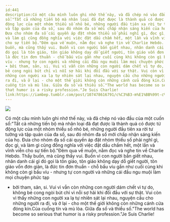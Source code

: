 ```yaml
---
id:441
description:Có một câu mình luôn ghi nhớ thế này, và đã chép nó vào đầu của một cuốn
sổ:"Tất cả những tiến bộ mà nhân loại đã đạt được là thành quả có được từ
động lực của một nhóm thiểu số nhỏ bé, những người đầu tiên xa rời tư tưởng
và tập quán của đa số, sau đó nhóm đa số mới chấp nhận sáng kiến của họ.
Đưa cho nhóm đa số cái quyền áp đặt nhóm thiểu số phải nghĩ gì, đọc gì,
và làm gì cũng đồng nghĩa với việc đặt dấu chấm hết, một lần và vĩnh viễn
cho sự tiến bộ."Đêm qua về muộn, nằm đọc và nghe tin về Charlie Hebdo. Thấy
buồn, mà cũng thấy vui. Buồn vì con người bắn giết nhau, nhân danh cái gì
đó gọi là tôn giáo, tôn giáo không dạy dỗ giết người, tôn giáo vốn đơn giản,
là đức tin đơn thuần - chỗ bấu víu gần như cuối cùng khi không còn gì bấu
víu - nhưng tự con người và những cái đầu ngu muội làm mọi chuyện phức tạp
- bởi tham, sân, si. Vui vì vẫn còn những con người dám chết vì tự do, không
bẻ cong ngòi bút chỉ vì nỗi sợ hãi khi đối đầu với sự thật. Vui còn vì thấy
những con người xa lạ tự nhiên sát lại nhau, nguyện cầu cho những người
ra đi, và ở lại - cho một thế giới không còn những cánh cửa đóng kín.Của
cuồng tín và mù lòa. Giữa đa số và thiểu số."The world has become so serious
that humor is a risky profession."Je Suis Charlie!
link:https://iambep.tumblr.com/post/107478616791/c%C3%B3-m%E1%BB%99t-c%C3%A2u-m%C3%ACnh-lu%C3%B4n-ghi-nh%E1%BB%9B-th%E1%BA%BF-n%C3%A0y-v%C3%A0-%C4%91%C3%A3-ch%C3%A9p
---
```


![](https://64.media.tumblr.com/681f3e5649f574159f1dc3b026348e1a/tumblr_nhuf7d22RY1u3a9rjo1_640.jpg)

Có một câu mình luôn ghi nhớ thế này, và đã chép nó vào đầu của một cuốn
sổ:"Tất cả những tiến bộ mà nhân loại đã đạt được là thành quả có được từ
động lực của một nhóm thiểu số nhỏ bé, những người đầu tiên xa rời tư tưởng
và tập quán của đa số, sau đó nhóm đa số mới chấp nhận sáng kiến của họ.
Đưa cho nhóm đa số cái quyền áp đặt nhóm thiểu số phải nghĩ gì, đọc gì,
và làm gì cũng đồng nghĩa với việc đặt dấu chấm hết, một lần và vĩnh viễn
cho sự tiến bộ."Đêm qua về muộn, nằm đọc và nghe tin về Charlie Hebdo. Thấy
buồn, mà cũng thấy vui. Buồn vì con người bắn giết nhau, nhân danh cái gì
đó gọi là tôn giáo, tôn giáo không dạy dỗ giết người, tôn giáo vốn đơn giản,
là đức tin đơn thuần - chỗ bấu víu gần như cuối cùng khi không còn gì bấu
víu - nhưng tự con người và những cái đầu ngu muội làm mọi chuyện phức tạp
- bởi tham, sân, si. Vui vì vẫn còn những con người dám chết vì tự do, không
bẻ cong ngòi bút chỉ vì nỗi sợ hãi khi đối đầu với sự thật. Vui còn vì thấy
những con người xa lạ tự nhiên sát lại nhau, nguyện cầu cho những người
ra đi, và ở lại - cho một thế giới không còn những cánh cửa đóng kín.Của
cuồng tín và mù lòa. Giữa đa số và thiểu số."The world has become so serious
that humor is a risky profession."Je Suis Charlie!